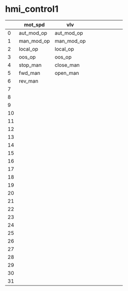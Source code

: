 # hmi_control1

|      | mot_spd    | vlv        |      |      |      |      |      |      |      |
| ---- | ---------- | ---------- | ---- | ---- | ---- | ---- | ---- | ---- | ---- |
| 0    | aut_mod_op | aut_mod_op |      |      |      |      |      |      |      |
| 1    | man_mod_op | man_mod_op |      |      |      |      |      |      |      |
| 2    | local_op   | local_op   |      |      |      |      |      |      |      |
| 3    | oos_op     | oos_op     |      |      |      |      |      |      |      |
| 4    | stop_man   | close_man  |      |      |      |      |      |      |      |
| 5    | fwd_man    | open_man   |      |      |      |      |      |      |      |
| 6    | rev_man    |            |      |      |      |      |      |      |      |
| 7    |            |            |      |      |      |      |      |      |      |
| 8    |            |            |      |      |      |      |      |      |      |
| 9    |            |            |      |      |      |      |      |      |      |
| 10   |            |            |      |      |      |      |      |      |      |
| 11   |            |            |      |      |      |      |      |      |      |
| 12   |            |            |      |      |      |      |      |      |      |
| 13   |            |            |      |      |      |      |      |      |      |
| 14   |            |            |      |      |      |      |      |      |      |
| 15   |            |            |      |      |      |      |      |      |      |
| 16   |            |            |      |      |      |      |      |      |      |
| 17   |            |            |      |      |      |      |      |      |      |
| 18   |            |            |      |      |      |      |      |      |      |
| 19   |            |            |      |      |      |      |      |      |      |
| 20   |            |            |      |      |      |      |      |      |      |
| 21   |            |            |      |      |      |      |      |      |      |
| 22   |            |            |      |      |      |      |      |      |      |
| 23   |            |            |      |      |      |      |      |      |      |
| 24   |            |            |      |      |      |      |      |      |      |
| 25   |            |            |      |      |      |      |      |      |      |
| 26   |            |            |      |      |      |      |      |      |      |
| 27   |            |            |      |      |      |      |      |      |      |
| 28   |            |            |      |      |      |      |      |      |      |
| 29   |            |            |      |      |      |      |      |      |      |
| 30   |            |            |      |      |      |      |      |      |      |
| 31   |            |            |      |      |      |      |      |      |      |

